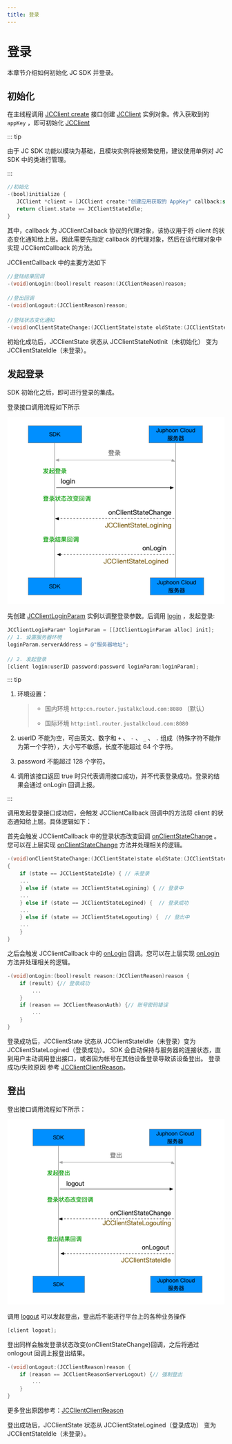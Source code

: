 ```yaml
---
title: 登录
---
```

# 登录

本章节介绍如何初始化 JC SDK 并登录。



## 初始化

在主线程调用 [JCClient
create](https://developer.juphoon.com/portal/reference/V2.1/ios/Classes/JCClient.html#//api/name/create:callback:creatParam:)
接口创建
[JCClient](https://developer.juphoon.com/portal/reference/V2.1/ios/Classes/JCClient.html)
实例对象。传入获取到的 `appKey` ，即可初始化
[JCClient](https://developer.juphoon.com/portal/reference/V2.1/ios/Classes/JCClient.html)

::: tip



由于 JC SDK 功能以模块为基础，且模块实例将被频繁使用，建议使用单例对 JC SDK 中的类进行管理。

:::



```objectivec
//初始化
-(bool)initialize {
   JCClient *client = [JCClient create:"创建应用获取的 AppKey" callback:self creatParam:nil];
   return client.state == JCClientStateIdle;
}
```



其中，callback 为 JCClientCallback 协议的代理对象，该协议用于将 client 的状态变化通知给上层。因此需要先指定
callback 的代理对象，然后在该代理对象中实现 JCClientCallback 的方法。

JCClientCallback 中的主要方法如下



```objectivec
//登陆结果回调
-(void)onLogin:(bool)result reason:(JCClientReason)reason;

//登出回调
-(void)onLogout:(JCClientReason)reason;

//登陆状态变化通知
-(void)onClientStateChange:(JCClientState)state oldState:(JCClientState)oldState;
```



初始化成功后，JCClientState 状态从 JCClientStateNotInit（未初始化） 变为
JCClientStateIdle（未登录）。





## 发起登录

SDK 初始化之后，即可进行登录的集成。

登录接口调用流程如下所示

![../../../../\_images/ios\_login.png](../../../../_images/ios_login.png)

先创建
[JCClientLoginParam](https://developer.juphoon.com/portal/reference/V2.1/ios/Classes/JCClientLoginParam.html)
实例以调整登录参数。后调用
[login](https://developer.juphoon.com/portal/reference/V2.1/ios/Classes/JCClient.html#//api/name/login:password:loginParam:)
，发起登录:



```objectivec
JCClientLoginParam* loginParam = [[JCClientLoginParam alloc] init];
// 1. 设置服务器环境
loginParam.serverAddress = @"服务器地址";

// 2. 发起登录
[client login:userID password:password loginParam:loginParam];
```



::: tip



1.  环境设置：
    
    > 
    > 
    > 
    > 
    >   - 国内环境 `http:cn.router.justalkcloud.com:8080` （默认）
    > 
    >   - 国际环境 `http:intl.router.justalkcloud.com:8080`
    > 
    > 

2.  userID 不能为空，可由英文、数字和 `+` 、 `-` 、 `_` 、 `.`
    组成（特殊字符不能作为第一个字符），大小写不敏感，长度不能超过
    64 个字符。

3.  password 不能超过 128 个字符。

4.  调用该接口返回 true 时只代表调用接口成功，并不代表登录成功。登录的结果会通过 onLogin 回调上报。

:::

调用发起登录接口成功后，会触发 JCClientCallback 回调中的方法将 client 的状态通知给上层。具体逻辑如下：

首先会触发 JCClientCallback 中的登录状态改变回调
[onClientStateChange](https://developer.juphoon.com/portal/reference/V2.1/ios/Protocols/JCClientCallback.html#//api/name/onClientStateChange:oldState:)
。您可以在上层实现
[onClientStateChange](https://developer.juphoon.com/portal/reference/V2.1/ios/Protocols/JCClientCallback.html#//api/name/onClientStateChange:oldState:)
方法并处理相关的逻辑。



```objectivec
-(void)onClientStateChange:(JCClientState)state oldState:(JCClientState)oldState
{
    if (state == JCClientStateIdle) { // 未登录
    ...
    } else if (state == JCClientStateLogining) { // 登录中
    ...
    } else if (state == JCClientStateLogined) {  // 登录成功
    ...
    } else if (state == JCClientStateLogouting) {  // 登出中
    ...
    }
}
```



之后会触发 JCClientCallback 中的
[onLogin](https://developer.juphoon.com/portal/reference/V2.1/ios/Protocols/JCClientCallback.html#//api/name/onLogin:reason:)
回调。您可以在上层实现
[onLogin](https://developer.juphoon.com/portal/reference/V2.1/ios/Protocols/JCClientCallback.html#//api/name/onLogin:reason:)
方法并处理相关的逻辑。



```objectivec
-(void)onLogin:(bool)result reason:(JCClientReason)reason {
    if (result) {// 登录成功
        ...
    }
    if (reason == JCClientReasonAuth) {// 账号密码错误
        ...
    }
}
```



登录成功后，JCClientState 状态从 JCClientStateIdle（未登录）变为
JCClientStateLogined（登录成功）。 SDK
会自动保持与服务器的连接状态，直到用户主动调用登出接口，或者因为帐号在其他设备登录导致该设备登出。
登录成功/失败原因 参考
[JCClientClientReason](https://developer.juphoon.com/portal/reference/V2.1/ios/Constants/JCClientReason.html)。





## 登出

登出接口调用流程如下所示：

![../../../../\_images/ios\_logout.png](../../../../_images/ios_logout.png)

调用
[logout](https://developer.juphoon.com/portal/reference/V2.1/ios/Classes/JCClient.html#//api/name/logout)
可以发起登出，登出后不能进行平台上的各种业务操作



```objectivec
[client logout];
```



登出同样会触发登录状态改变(onClientStateChange)回调，之后将通过 onlogout 回调上报登出结果。



```objectivec
-(void)onLogout:(JCClientReason)reason {
    if (reason == JCClientReasonServerLogout) {// 强制登出
        ...
    }
}
```



更多登出原因参考：[JCClientClientReason](https://developer.juphoon.com/portal/reference/V2.1/ios/Constants/JCClientReason.html)

登出成功后，JCClientState 状态从 JCClientStateLogined（登录成功） 变为
JCClientStateIdle（未登录）。














